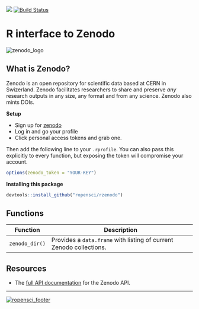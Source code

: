 ![](https://img.shields.io/badge/development-active-blue.svg)  [![Build Status](https://travis-ci.org/ropensci/zenodo.svg?branch=master)](https://travis-ci.org/ropensci/zenodo)

# R interface to Zenodo  
![zenodo_logo](https://zenodo.org/img/zenodo.svg)

## What is Zenodo?
Zenodo is an open repository for scientific data based at CERN  in Swizerland. Zenodo facilitates researchers to share and preserve _any_ research outputs in any size, any format and from any science. Zenodo also mints DOIs.

__Setup__
* Sign up for [zenodo](https://zenodo.org/youraccount/register)
* Log in and go your profile
* Click personal access tokens and grab one.

Then add the following line to your `.rprofile`. You can also pass this explicitly to every function, but exposing the token will compromise your account.  

```r
options(zenodo_token = "YOUR-KEY")
```


__Installing this package__

```r
devtools::install_github("ropensci/rzenodo")
```

## Functions

| Function  | Description  |
|---|---|
| `zenodo_dir()` | Provides a `data.frame` with listing of current Zenodo collections.

## Resources

* The [full API documentation](https://zenodo.org/dev) for the Zenodo API.

---


[![ropensci_footer](http://ropensci.org/public_images/github_footer.png)](http://ropensci.org)
